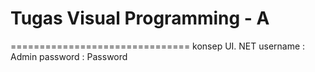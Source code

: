 # Tugas Visual Programming - A
===============================
konsep UI. NET
username : Admin
password : Password
